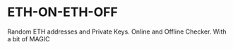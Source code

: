 # ETH-ON-ETH-OFF
Random ETH addresses and Private Keys. Online and Offline Checker. With a bit of MAGIC
